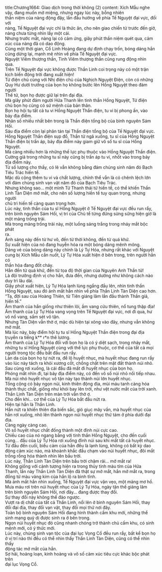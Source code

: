 title:Chương1664: Giao dịch trong thời không (2)
content:
Xích Mẫu nghe vậy, đang muốn mở miệng, nhưng ngay lúc này, bỗng nhiên<br>thần niệm của nàng động đậy, lần đầu hướng về phía Tế Nguyệt đại vực, đối với<br>nàng, Tế Nguyệt đại vực chỉ là thức ăn, cho nên giao chiến từ trước đến giờ,<br>nàng chưa từng nhìn lấy một cái.<br>Nhưng trước mắt, nàng lại có cảm ứng, giây phút thần niệm quét qua, cảm<br>xúc của nàng đã có dao động.<br>Cùng một thời gian, Cổ Linh Hoàng đang dự định chạy trốn, bóng dáng hắn<br>cũng dừng lại, mạnh mẽ nhìn về phía Tế Nguyệt đại vực.<br>Nguyệt Viêm thượng thần, Tinh Viêm thượng thần cũng rung động nhìn<br>qua.<br>Trên Tế Nguyệt đại vực không được Thần Linh coi trọng này có một trận<br>kịch biến động trời đang xuất hiện!<br>Tứ điện chủ cùng với Nhị điện chủ của Nghịch Nguyệt Điện, còn có những<br>Quy Hư dưới trướng của bọn họ không bước lên Hồng Nguyệt theo đám người<br>Thế tử, bọn họ được giữ lại trên đại địa.<br>Mà giây phút đám người Hứa Thanh lên tinh thần Hồng Nguyệt, Tứ điện<br>chủ bọn họ cũng có sứ mệnh của bản thân.<br>Bọn họ hội tụ tất cả tu vi Hồng Nguyệt Thần điện, tu vi bị phong ấn, vào<br>bảy địa điểm.<br>Nhân số nhiều nhất bên trong là Thần điện tổng bộ của bình nguyên Sám<br>Hối.<br>Sáu địa điểm còn lại phân tán tại Thần điện tổng bộ của Tế Nguyệt đại vực.<br>Hồng Nguyệt Thần điện sụp đổ, Thần tử ngã xuống, tu sĩ của Hồng Nguyệt<br>Thần điện bị trấn áp, bảy địa điểm này giam giữ vô số tu sĩ của Hồng Nguyệt.<br>Mà càng nhiều hơn là những thế lực phụ thuộc vào Hồng Nguyệt Thần điện.<br>Cường giả trong những tu sĩ này cũng bị trấn áp tu vi, nhốt vào trong bảy<br>địa điểm này.<br>Từ số lượng cho thấy, có lẽ vẫn không bằng đám chúng sinh năm đó Bạch<br>Tiêu Trác hiến tế.<br>Mặc dù cộng thêm tu vi và chất lượng, chỉnh thể vẫn là có chênh lệch lớn<br>với đám chúng sinh vạn vật năm đó của Bạch Tiêu Trác.<br>Nhưng không sao… một mình Tử Thanh thái tử hiến tế, có thể khiến Thần<br>Linh Tàn Diện mở mắt, cho nên số lượng hiến tế tuy quan trọng, nhưng người<br>chủ trì hiến tế càng quan trọng hơn.<br>Lúc này, tinh thần của tu sĩ Hồng Nguyệt ở Tế Nguyệt đại vực đều run rẩy,<br>trên bình nguyên Sám Hối, vị trí của Chủ tể từng đứng sừng sững hiện giờ là<br>một mảng trống trải.<br>Mà trong mảng trống trải này, một luồng sáng trắng trong nháy mắt bộc phát<br>ra.<br>Ánh sáng này đến từ hư vô, đến từ thời không, đến từ quá khứ.<br>Sự xuất hiện của nó đang huyễn hóa ra một bóng dáng mênh mông.<br>Dáng vẻ của bóng dáng này chính là Lý Tự Hóa, nhưng rất khác với Nguyệt<br>cung bị Xích Mẫu cắn nuốt, Lý Tự Hóa xuất hiện ở bên trong, trên người hắn có<br>thần hỏa đang đốt cháy.<br>Hắn đến từ quá khứ, đến từ tọa độ thời gian của Nguyên Anh Thần tử!<br>Là đội trưởng định vị cho hắn, đưa đến, nhưng dường như không cách nào<br>duy trì lâu dài.<br>Giây phút xuất hiện, Lý Tự Hóa lạnh lùng ngẩng đầu lên, nhìn tinh thần<br>Hồng Nguyệt, sau đó ánh mắt hắn nhìn về phía Thần Linh Tàn Diện cao hơn.<br>“Ta, đời sau của Hoàng Thiên, từ Tiên giáng lâm lần đầu thành Thần giả,<br>hiến tế.”<br>Âm thanh của hắn giống như thiên lôi, ầm vang cửu thiên, nổ tung thập địa!<br>Âm thanh của Lý Tự Hóa vang vọng trên Tế Nguyệt đại vực, nơi đi qua, hư<br>vô nổ vang, sấm sét vô tận.<br>Nhưng Tàn Diện vẫn thờ ơ, mặc dù hiện tại xông vào đây, nhưng vẫn không<br>mở mắt.<br>Mà lúc này, bảy điểm hội tụ tu sĩ Hồng Nguyệt Thần điện trong đại địa<br>truyền ra tiếng k** r*n thê lương.<br>Âm thanh của Lý Tự Hóa đối với bọn họ là có ý diệt sạch, trong nháy mắt,<br>những tu sĩ Hồng Nguyệt cùng với thế lực phụ thuộc, cơ thể của tất cả mọi<br>người trong tộc đều bắt đầu run rẩy.<br>Làn da của bọn họ tự nứt ra, để lộ huyết nhục, mà huyết nhục đang run rẩy<br>vào lúc này tách ra khỏi xương cốt, chồng chất trên mặt đất thành núi nhỏ.<br>Sau cùng rơi xuống, là cái đầu đã mất đi huyết nhục của bọn họ.<br>Phóng mắt nhìn đi, tại bảy địa điểm này, có đến vô số núi nhỏ nối tiếp nhau.<br>Mà núi nhỏ huyết nhục vô tận này tạo thành núi lớn huyết nhục.<br>Tổng cộng có bảy ngọn núi, kinh thiên động địa, mùi máu tanh càng hóa<br>thành thực chất, giống như khói bay lên trời, như vệt nước mắt của trời xanh.<br>Thần Linh Tàn Diện trên màn trời vẫn thờ ơ.<br>Cho đến khi... cơ thể của Lý Tự Hóa bắt đầu nứt ra.<br>Hiện tại hắn là Thần Linh.<br>Hắn nứt ra khiến thiên địa biến sắc, gió giục mây vần, mà huyết nhục của<br>hắn rơi xuống, nhô lên thành ngọn núi huyết nhục thứ tám ở phía dưới đại địa.<br>Càng ngày càng cao.<br>Vô số huyết nhục chất đống thành một đỉnh núi cực cao.<br>Chiều cao của nó ngang bằng với tinh thần Hồng Nguyệt, cho đến cuối<br>cùng... đầu của Lý Tự Hóa rơi xuống đỉnh núi sau khi mất tất cả huyết nhục.<br>Từ đầu đến cuối, biểu cảm của hắn đều là lạnh lùng, không có bất kỳ dao<br>động cảm xúc nào, mà khoảnh khắc đầu chạm vào núi huyết nhục, đôi mắt<br>trống rỗng hóa thành nhìn lên bầu trời.<br>Lúc này, Thần Linh Tàn Diện trên bầu trời chậm rãi... mở mắt ra!<br>Không giống với cảnh tượng hiện ra trong thủy tinh màu tím của Hứa<br>Thanh, lần này Thần Linh Tàn Diện đã thật sự mở mắt, hắn mở mắt ra, trong<br>đồng tử màu vàng kim của hắn lộ ra bình tĩnh.<br>Mà ánh mắt hắn nhìn xuống, Tế Nguyệt đại vực vặn vẹo, một mảng mơ hồ.<br>Mưa máu rơi trên núi huyết nhục của Lý Tự Hóa, ngày tận thế giáng lâm<br>trên bình nguyên Sám Hối, nơi đây... đang được thay đổi.<br>Sự thay đổi này không thể đảo ngược.<br>Vượt ra dị chất của tất cả Thần Linh, nổi lên ở bình nguyên Sám Hối, thay<br>đổi đại địa, thay đổi vạn vật, thay đổi mọi thứ nơi đây.<br>Toàn bộ bình nguyên Sám Hối đang hình thành cấm khu mới, những thể<br>sinh mạng quỷ dị được sinh ra ở bên trong.<br>Ngọn núi huyết nhục đó cũng nhanh chóng trở thành chủ cấm khu, có sinh<br>mệnh mới, có ý thức mới.<br>Lúc này, chúng sinh vạn tộc của đại lục Vọng Cổ đều run rẩy, bất kể bọn họ<br>ở vị trí nào thì đều có thể nhìn thấy Thần Linh Tàn Diện, cũng có thể nhìn thấy<br>động tác mở mắt của hắn.<br>Sợ hãi, hoảng loạn, kinh hoàng và vô số cảm xúc tiêu cực khác bộc phát trên<br>đại lục Vọng Cổ.